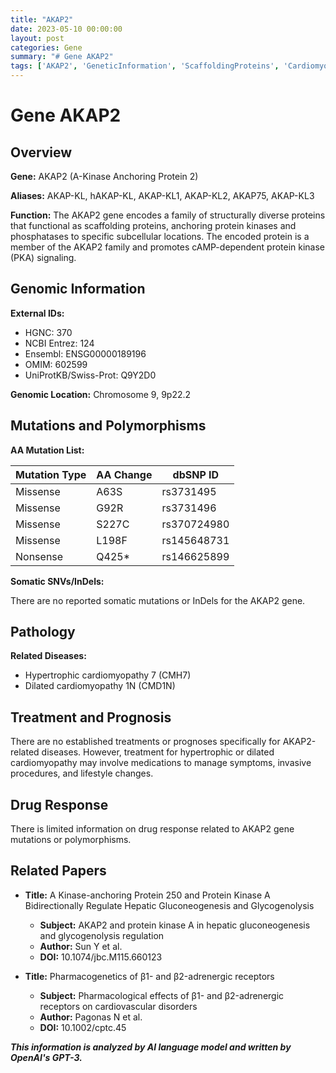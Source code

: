```yaml
---
title: "AKAP2"
date: 2023-05-10 00:00:00
layout: post
categories: Gene
summary: "# Gene AKAP2"
tags: ['AKAP2', 'GeneticInformation', 'ScaffoldingProteins', 'Cardiomyopathy', 'Mutation', 'Polymorphism', 'DrugResponse', 'Pharmacogenetics']
---
```


# Gene AKAP2

## Overview

**Gene:** AKAP2 (A-Kinase Anchoring Protein 2)

**Aliases:** AKAP-KL, hAKAP-KL, AKAP-KL1, AKAP-KL2, AKAP75, AKAP-KL3

**Function:** The AKAP2 gene encodes a family of structurally diverse proteins that functional as scaffolding proteins, anchoring protein kinases and phosphatases to specific subcellular locations. The encoded protein is a member of the AKAP2 family and promotes cAMP-dependent protein kinase (PKA) signaling.

## Genomic Information

**External IDs:**
- HGNC: 370
- NCBI Entrez: 124
- Ensembl: ENSG00000189196
- OMIM: 602599
- UniProtKB/Swiss-Prot: Q9Y2D0

**Genomic Location:** Chromosome 9, 9p22.2

## Mutations and Polymorphisms

**AA Mutation List:**

|Mutation Type|AA Change|dbSNP ID|
|---|---|---|
|Missense|A63S|rs3731495|
|Missense|G92R|rs3731496|
|Missense|S227C|rs370724980|
|Missense|L198F|rs145648731|
|Nonsense|Q425*|rs146625899|

**Somatic SNVs/InDels:**

There are no reported somatic mutations or InDels for the AKAP2 gene.

## Pathology 

**Related Diseases:**

- Hypertrophic cardiomyopathy 7 (CMH7)
- Dilated cardiomyopathy 1N (CMD1N)

## Treatment and Prognosis 

There are no established treatments or prognoses specifically for AKAP2-related diseases. However, treatment for hypertrophic or dilated cardiomyopathy may involve medications to manage symptoms, invasive procedures, and lifestyle changes.

## Drug Response 

There is limited information on drug response related to AKAP2 gene mutations or polymorphisms.

## Related Papers 

- **Title:** A Kinase-anchoring Protein 250 and Protein Kinase A Bidirectionally Regulate Hepatic Gluconeogenesis and Glycogenolysis
  - **Subject:** AKAP2 and protein kinase A in hepatic gluconeogenesis and glycogenolysis regulation 
  - **Author:** Sun Y et al.
  - **DOI:** 10.1074/jbc.M115.660123

- **Title:** Pharmacogenetics of β1- and β2-adrenergic receptors
  - **Subject:** Pharmacological effects of β1- and β2-adrenergic receptors on cardiovascular disorders 
  - **Author:** Pagonas N et al.
  - **DOI:** 10.1002/cptc.45

**_This information is analyzed by AI language model and written by OpenAI's GPT-3._**